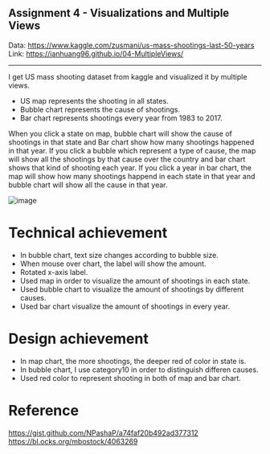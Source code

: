 Assignment 4 - Visualizations and Multiple Views  
---
Data: https://www.kaggle.com/zusmani/us-mass-shootings-last-50-years  
Link: https://ianhuang96.github.io/04-MultipleViews/

---

I get US mass shooting dataset from kaggle and visualized it by multiple views.

- US map represents the shooting in all states. 
- Bubble chart represents the cause of shootings.
- Bar chart represents shootings every year from 1983 to 2017.

When you click a state on map, bubble chart will show the cause of shootings in that state and Bar chart show how many shootings happened in that year. If you click a bubble which represent a type of cause, the map will show all the shootings by that cause over the country and bar chart shows that kind of shooting each year. If you click a year in bar chart, the map will show how many shootings happend in each state in that year and bubble chart will show all the cause in that year.

![image](image/view.gif)

# Technical achievement

- In bubble chart, text size changes according to bubble size.
- When mouse over chart, the label will show the amount.
- Rotated x-axis label.
- Used map in order to visualize the amount of shootings in each state.
- Used bubble chart to visualize the amount of shootings by different causes.
- Used bar chart visualize the amount of shootings in every year.

# Design achievement

- In map chart, the more shootings, the deeper red of color in state is.
- In bubble chart, I use category10 in order to distinguish differen causes.
- Used red color to represent shooting in both of map and bar chart.

# Reference

https://gist.github.com/NPashaP/a74faf20b492ad377312
https://bl.ocks.org/mbostock/4063269
